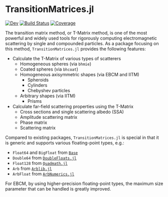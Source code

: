 # TransitionMatrices.jl

[![Dev](https://img.shields.io/badge/docs-dev-blue.svg)](https://JuliaRemoteSensing.github.io/TransitionMatrices.jl/dev/)
[![Build Status](https://github.com/JuliaRemoteSensing/TransitionMatrices.jl/actions/workflows/CI.yml/badge.svg?branch=main)](https://github.com/JuliaRemoteSensing/TransitionMatrices.jl/actions/workflows/CI.yml?query=branch%3Amain)
[![Coverage](https://codecov.io/gh/JuliaRemoteSensing/TransitionMatrices.jl/branch/main/graph/badge.svg)](https://codecov.io/gh/JuliaRemoteSensing/TransitionMatrices.jl)

The transition matrix method, or T-Matrix method, is one of the most powerful and widely used tools for rigorously computing electromagnetic scattering by single and compounded particles. As a package focusing on this method, `TransitionMatrices.jl` provides the following features:

- Calculate the T-Matrix of various types of scatterers
  - Homogeneous spheres (via `bhmie`)
  - Coated spheres (via `bhcoat`)
  - Homogeneous axisymmetric shapes (via EBCM and IITM)
    - Spheroids
    - Cylinders
    - Chebyshev particles
  - Arbitrary shapes (via IITM)
    - Prisms
- Calculate far-field scattering properties using the T-Matrix
  - Cross sections and single scattering albedo (SSA)
  - Amplitude scattering matrix
  - Phase matrix
  - Scattering matrix

Compared to existing packages, `TransitionMatrices.jl` is special in that it is generic and supports various floating-point types, e.g.:

- `Float64` and `BigFloat` from [`Base`](https://docs.julialang.org/en/v1/base/)
- `Double64` from [`DoubleFloats.jl`](https://github.com/JuliaMath/DoubleFloats.jl)
- `Float128` from [`Quadmath.jl`](https://github.com/JuliaMath/Quadmath.jl)
- `Arb` from [`Arblib.jl`](https://github.com/kalmarek/Arblib.jl)
- `ArbFloat` from [`ArbNumerics.jl`](https://github.com/JeffreySarnoff/ArbNumerics.jl)

For EBCM, by using higher-precision floating-point types, the maximum size parameter that can be handled is greatly improved.
